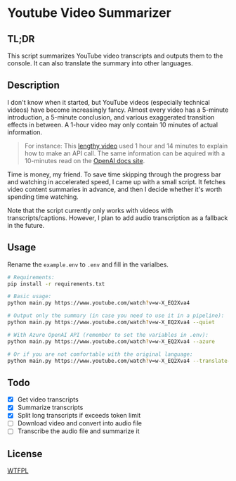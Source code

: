 # Youtube Video Summarizer

## TL;DR

This script summarizes YouTube video transcripts and outputs them to the console. It can also translate the summary into other languages. 

## Description

I don't know when it started, but YouTube videos (especially technical videos) have become increasingly fancy. Almost every video has a 5-minute introduction, a 5-minute conclusion, and various exaggerated transition effects in between. A 1-hour video may only contain 10 minutes of actual information. 

> For instance: This [lengthy video](https://www.youtube.com/watch?v=w-X_EQ2Xva4) used 1 hour and 14 minutes to explain how to make an API call. The same information can be aquired with a 10-minutes read on the [OpenAI docs site](https://platform.openai.com/docs/quickstart/build-your-application).

Time is money, my friend. To save time skipping through the progress bar and watching in accelerated speed, I came up with a small script. It fetches video content summaries in advance, and then I decide whether it's worth spending time watching.

Note that the script currently only works with videos with transcripts/captions. However, I plan to add audio transcription as a fallback in the future.

## Usage

Rename the `example.env` to `.env` and fill in the varialbes.

```bash
# Requirements:
pip install -r requirements.txt

# Basic usage:
python main.py https://www.youtube.com/watch?v=w-X_EQ2Xva4

# Output only the summary (in case you need to use it in a pipeline):
python main.py https://www.youtube.com/watch?v=w-X_EQ2Xva4 --quiet

# With Azure OpenAI API (remember to set the variables in .env):
python main.py https://www.youtube.com/watch?v=w-X_EQ2Xva4 --azure

# Or if you are not comfortable with the original language:
python main.py https://www.youtube.com/watch?v=w-X_EQ2Xva4 --translate-to Japanese
```

## Todo

- [x] Get video transcripts
- [x] Summarize transcripts
- [x] Split long transcripts if exceeds token limit
- [ ] Download video and convert into audio file
- [ ] Transcribe the audio file and summarize it

## License

[WTFPL](http://www.wtfpl.net/)

